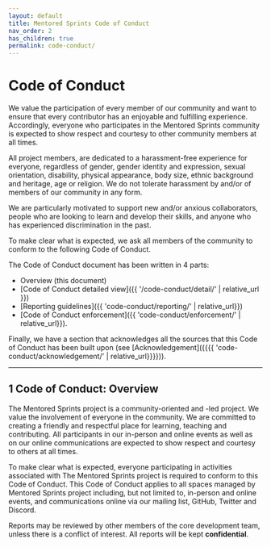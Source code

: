 ```yaml
---
layout: default
title: Mentored Sprints Code of Conduct
nav_order: 2
has_children: true
permalink: code-conduct/
---
```


# Code of Conduct

We value the participation of every member of our community and want to ensure that every contributor has an enjoyable and fulfilling experience. Accordingly, everyone who participates in the Mentored Sprints community is expected to show respect and courtesy to other community members at all times.

All project members, are dedicated to a harassment-free experience for everyone, regardless of gender, gender identity and expression, sexual orientation, disability, physical appearance, body size, ethnic background and heritage, age or religion. We do not tolerate harassment by and/or of members of our community in any form.

We are particularly motivated to support new and/or anxious collaborators, people who are looking to learn and develop their skills, and anyone who has experienced discrimination in the past.

To make clear what is expected, we ask all members of the community to conform to the following Code of Conduct.

The Code of Conduct document has been written in 4 parts:

- Overview (this document)
- [Code of Conduct detailed view]({{ '/code-conduct/detail/' | relative_url }})
- [Reporting guidelines]({{ 'code-conduct/reporting/' | relative_url}})
- [Code of Conduct enforcement]({{ 'code-conduct/enforcement/' | relative_url}}).

Finally, we have a section that acknowledges all the sources that this Code of Conduct has been built upon (see [Acknowledgement]({{{{ 'code-conduct/acknowledgement/' | relative_url}}}})).

---

## 1 Code of Conduct: Overview

The Mentored Sprints project is a community-oriented and -led project. We value the involvement of everyone in the community. We are committed to creating a friendly and respectful place for learning, teaching and contributing. All participants in our in-person and online events as well as on our online communications are expected to show respect and courtesy to others at all times.

To make clear what is expected, everyone participating in activities associated with The Mentored Sprints project is required to conform to this Code of Conduct. This Code of Conduct applies to all spaces managed by Mentored Sprints project including, but not limited to, in-person and online events, and communications online via our mailing list, GitHub, Twitter and Discord.

Reports may be reviewed by other members of the core development team, unless there is a conflict of interest. All reports will be kept **confidential**.

